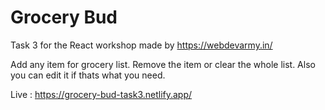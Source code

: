 # Grocery Bud

Task 3 for the React workshop made by https://webdevarmy.in/

Add any item for grocery list. Remove the item or clear the whole list. Also you can edit it if thats what you need.

Live : https://grocery-bud-task3.netlify.app/